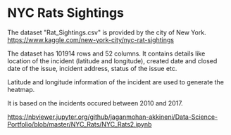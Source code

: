 # NYC Rats Sightings

The dataset "Rat_Sightings.csv" is provided by the city of New York. 
https://www.kaggle.com/new-york-city/nyc-rat-sightings

The dataset has 101914 rows and 52 columns. It contains details like location of the incident (latitude and longitude), 
created date and closed date of the issue, incident address, status of the issue etc. 

Latitude and longitude information of the incident are used to generate the heatmap. 

It is based on the incidents occured between 2010 and 2017.

https://nbviewer.jupyter.org/github/jaganmohan-akkineni/Data-Science-Portfolio/blob/master/NYC_Rats/NYC_Rats2.ipynb

